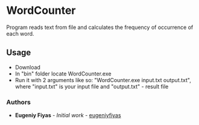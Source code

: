 # WordCounter

Program reads text from file and calculates the frequency of occurrence of each word.

## Usage

* Download
* In "bin" folder locate WordCounter.exe
* Run it with 2 arguments like so: "WordCounter.exe input.txt output.txt", where "input.txt" is your input file and "output.txt" - result file 

### Authors

* **Eugeniy Fiyas** - *Initial work* - [eugeniyfiyas](https://github.com/eugeniyfiyas)
